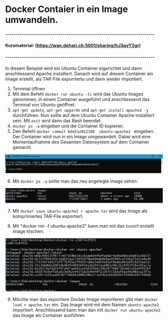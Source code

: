 # Docker Contaier in ein Image umwandeln.
#### -------------------------------------------------------------------------
#### Kursmaterial: (https://wan.dehari.ch:5001/sharing/hJ3qvY2gr)
#### -------------------------------------------------------------------------




In diesem Beispiel wird ein Ubuntu Container eigerichtet und dann anschliessend Apache installiert. Danach wird auf diesem Container ain Image erstellt, als TAR-File exporriertu und dann wieder importiert.

1) Termnial öffnen
2) Mit dem Befehl `docker run ubuntu -ti` wird das Ubuntu Images genommen, in einem Container ausgeführt und anschliessend das Terminal von Ubuntu geöffnet.
3) `apt-get update`, `apt-get upgarde` und `apt-get install apache2 -y` durchführen. Nun sollte auf dem Ubuntu Container Apache installiert sein. Mit `exit` wird dann das Bash beendet.
4) `docker ps -a` eingeben und die Container ID kopieren.
5) Den Befehl `docker commit 6de51e922100  ubuntu-apache2 ` eingeben. Der Container wird nun in ein Image umgewandelt. Dabei wird eine Momentaufnahme des Gesamten Datensystem auf dem Container gemacht.

![alt text](https://github.com/harbinde/VA-ITSE17b-Vagrant-Docker/blob/master/Docker/IMG/dockercommit.PNG)

6) Mit `docker ps -a` sollte man das neu angelegte image sehen:

![alt text](https://github.com/harbinde/VA-ITSE17b-Vagrant-Docker/blob/master/Docker/IMG/dockernewimagepsa.PNG)

7) Mit `docker save ubuntu-apache2 > apache.tar` wird das Image als komprimiertes TAR-File exportiert. 

8) Mit "docker rmi -f ubuntu-apache2" kann man mit das zuvort erstellt Image löschen:

![alt text](https://github.com/harbinde/VA-ITSE17b-Vagrant-Docker/blob/master/Docker/IMG/dockerrmimage.PNG)

9) Möchte man das exportiere Docker Image importieren gibt man `docker load < apache.tar` ein. Das Image wird mit dem Namen `ubuntu-apache2` importiert. Anschliessend kann man dan mit `docker run ubuntu-apache2` das Image als Container ausführen
